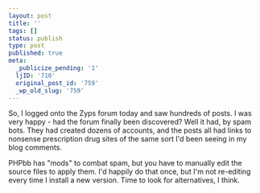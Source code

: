 ```yaml
---
layout: post
title: ''
tags: []
status: publish
type: post
published: true
meta:
  _publicize_pending: '1'
  ljID: '710'
  original_post_id: '759'
  _wp_old_slug: '759'
---
```

So, I logged onto the Zyps forum today and saw hundreds of posts.  I was very happy - had the forum finally been discovered?  Well it had, by spam bots.  They had created dozens of accounts, and the posts all had links to nonsense prescription drug sites of the same sort I'd been seeing in my blog comments.

PHPbb has "mods" to combat spam, but you have to manually edit the source files to apply them.  I'd happily do that once, but I'm not re-editing every time I install a new version.  Time to look for alternatives, I think.
